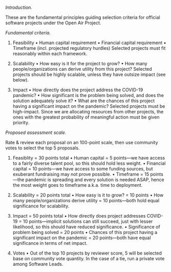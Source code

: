 *Introduction.*

These are the fundamental principles guiding selection criteria for official software projects under the Open Air Project.

*Fundamental criteria.*

1. Feasibility
• Human capital requirement
• Financial capital requirement
• Timeframe (incl. projected regulatory hurdles)
Selected projects must fit reasonably within each framework.

2. Scalability
• How easy is it for the project to grow?
• How many people/organizations can derive utility from this project?
Selected projects should be highly scalable, unless they have outsize impact (see below).

3. Impact
• How directly does the project address the COVID-19 pandemic?
• How significant is the problem being solved, and does the solution adequately solve it?
• What are the chances of this project having a significant impact on the pandemic?
Selected projects must be high-impact. Since we are allocating resources from other projects, 
the ones with the greatest probability of meaningful action must be given priority.
   
*Proposed assessment scale.*

Rate & review each proposal on an 100-point scale, then use community votes to select the top 5 proposals.

1. Feasiblity = 30 points total
• Human capital = 5 points—we have access to a fairly diverse talent pool, so this should hold less weight.
• Financial capital = 10 points—we have access to some funding sources, but exuberant fundraising may not prove possible.
• Timeframe = 15 points—the pandemic is spreading and every solution is needed ASAP, hence the most weight goes to timeframe a.k.a. time to deployment.

2. Scalability = 20 points total
• How easy is it to grow? = 10 points
• How many people/organizations derive utility = 10 points—both hold equal significance for scalability.
   
3. Impact = 50 points total
• How directly does project addresses COVID-19 = 10 points—implicit solutions can still succeed, just with lesser likelihood, so this should have reduced significance.
• Significance of problem being solved = 20 points
• Chances of this project having a significant impact on the pandemic = 20 points—both have equal significance in terms of net impact.
   
4. Votes
• Out of the top 10 projects by reviewer score, 5 will be selected base on community vote quantity. In the case of a tie, run a private vote among Software Leads.
